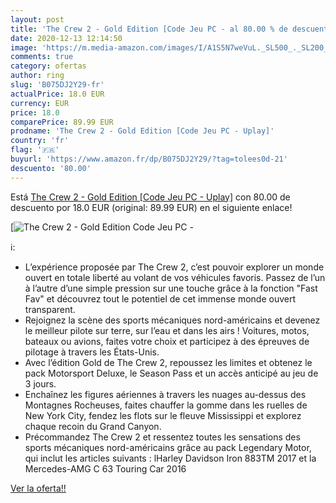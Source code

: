 ```yaml
---
layout: post
title: 'The Crew 2 - Gold Edition [Code Jeu PC - al 80.00 % de descuento'
date: 2020-12-13 12:14:50
image: 'https://m.media-amazon.com/images/I/A1S5N7weVuL._SL500_._SL200_.jpg'
comments: true
category: ofertas
author: ring
slug: 'B075DJ2Y29-fr'
actualPrice: 18.0 EUR
currency: EUR
price: 18.0
comparePrice: 89.99 EUR
prodname: 'The Crew 2 - Gold Edition [Code Jeu PC - Uplay]'
country: 'fr'
flag: '🇫🇷'
buyurl: 'https://www.amazon.fr/dp/B075DJ2Y29/?tag=tolees0d-21'
descuento: '80.00'
---
```


Está [The Crew 2 - Gold Edition [Code Jeu PC - Uplay]](https://www.amazon.fr/dp/B075DJ2Y29/?tag=tolees0d-21) con 80.00 de descuento por 18.0 EUR (original: 89.99 EUR) en el siguiente enlace!

[![The Crew 2 - Gold Edition [Code Jeu PC -](https://m.media-amazon.com/images/I/A1S5N7weVuL._SL500_._SL200_.jpg)](https://www.amazon.fr/dp/B075DJ2Y29/?tag=tolees0d-21)

ℹ️:

- L’expérience proposée par The Crew 2, c’est pouvoir explorer un monde ouvert en totale liberté au volant de vos véhicules favoris. Passez de l’un à l’autre d’une simple pression sur une touche grâce à la fonction "Fast Fav" et découvrez tout le potentiel de cet immense monde ouvert transparent.
- Rejoignez la scène des sports mécaniques nord-américains et devenez le meilleur pilote sur terre, sur l’eau et dans les airs ! Voitures, motos, bateaux ou avions, faites votre choix et participez à des épreuves de pilotage à travers les États-Unis.
- Avec l’édition Gold de The Crew 2, repoussez les limites et obtenez le pack Motorsport Deluxe, le Season Pass et un accès anticipé au jeu de 3 jours.
- Enchaînez les figures aériennes à travers les nuages au-dessus des Montagnes Rocheuses, faites chauffer la gomme dans les ruelles de New York City, fendez les flots sur le fleuve Mississippi et explorez chaque recoin du Grand Canyon.
- Précommandez The Crew 2 et ressentez toutes les sensations des sports mécaniques nord-américains grâce au pack Legendary Motor, qui inclut les articles suivants : lHarley Davidson Iron 883TM 2017 et la Mercedes-AMG C 63 Touring Car 2016

[Ver la oferta!!](https://www.amazon.fr/dp/B075DJ2Y29/?tag=tolees0d-21)
